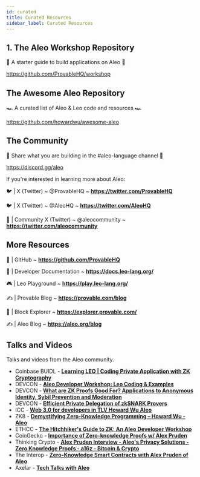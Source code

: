 ```yaml
---
id: curated
title: Curated Resources 
sidebar_label: Curated Resources
---
```


## 1. The Aleo Workshop Repository

📜 A starter guide to build applications on Aleo 📜

https://github.com/ProvableHQ/workshop

## The Awesome Aleo Repository

🏎️ A curated list of Aleo & Leo code and resources 🏎️

https://github.com/howardwu/awesome-aleo

## The Community

💬 Share what you are building in the #aleo-language channel 💬

https://discord.gg/aleo


If you're interested in learning more about Aleo:

<!-- markdown-link-check-disable -->
[//]: # (disabling markdown checks for twitter links)

🐦 | X (Twitter) ~ @ProvableHQ ~ **https://twitter.com/ProvableHQ**

🐦 | X (Twitter) ~ @AleoHQ ~ **https://twitter.com/AleoHQ**

🤝 | Community X (Twitter) ~ @aleocommunity ~ **https://twitter.com/aleocommunity**

<!-- markdown-link-check-enable -->


## More Resources

🐙 | GitHub ~ **https://github.com/ProvableHQ**

📄 | Developer Documentation ~ **https://docs.leo-lang.org/**

🎮 | Leo Playground ~ **https://play.leo-lang.org/**

✍️ | Provable Blog ~ **https://provable.com/blog**

🔎 | Block Explorer ~ **https://explorer.provable.com/**

✍️ | Aleo Blog ~ **https://aleo.org/blog**


## Talks and Videos
Talks and videos from the Aleo community.
* Coinbase BUIDL - [**Learning LEO | Coding Private Application with ZK Cryptography**](https://youtu.be/LJXjtthDl6I)
* DEVCON - [**Aleo Developer Workshop: Leo Coding & Examples**](https://youtu.be/ABPCr2TwrgE)
* DEVCON - [**What are ZK Proofs Good For? Applications to Anonymous Identity, Sybil Prevention and Moderation**](https://youtu.be/d2n0Al0P2Jc)
* DEVCON - [**Efficient Private Delegation of zkSNARK Provers**](https://youtu.be/mFzwp8gGn-E)
* ICC - [**Web 3.0 for developers in TLV Howard Wu Aleo**](https://youtu.be/-FrrylHITvg)
* ZK8 - [**Demystifying Zero-Knowledge Programming – Howard Wu - Aleo**](https://youtu.be/e-1mPNEINRI)
* ETHCC - [**The Hitchhiker's Guide to ZK: An Aleo Developer Workshop**](https://youtu.be/fjfj5kFcQe4)
* CoinGecko - [**Importance of Zero-knowledge Proofs w/ Alex Pruden**](https://youtu.be/NvYddvVBjXY)
* Thinking Crypto - [**Alex Pruden Interview - Aleo's Privacy Solutions - Zero Knowledge Proofs - a16z - Bitcoin & Crypto**](https://youtu.be/1y4jvyy8Nsk)
* The Interop - [**Zero-Knowledge Smart Contracts with Alex Pruden of Aleo**](https://youtu.be/6BwefrwgN3w)
* Axelar - [**Tech Talks with Aleo**](https://youtu.be/P7G2DKWZbVM)
